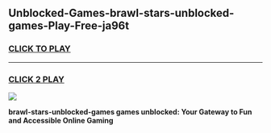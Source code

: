 
## Unblocked-Games-brawl-stars-unblocked-games-Play-Free-ja96t
<h3>
<a href="https://premium76.site?title=brawl-stars-unblocked-games&ref=20M">CLICK TO PLAY</a></h3>
<hr>

<h3>
<a href="https://premium76.site?title=brawl-stars-unblocked-games&ref=20M">CLICK 2 PLAY</a>
  
</h3>

<a href="https://premium76.site?title=brawl-stars-unblocked-games&ref=19M"><img src="https://clearcache.store/games.png"></a>


**brawl-stars-unblocked-games games unblocked: Your Gateway to Fun and Accessible Online Gaming**
